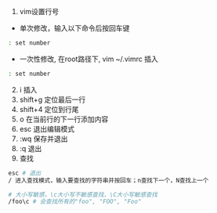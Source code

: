 1. vim设置行号
- 单次修改，输入以下命令后按回车键
```sh
: set number
```

- 一次性修改, 在root路径下, vim ~/.vimrc 插入
```sh
: set number
```
2. i 插入
3. shift+g 定位最后一行
4. shift+4 定位到行尾
5. o 在当前行的下一行添加内容
6. esc 退出编辑模式
7. :wq 保存并退出
8. :q 退出
9. 查找

```sh
esc # 退出
/ 进入查找模式，输入要查找的字符串并按回车；n查找下一个，N查找上一个

# 大小写敏感，\c大小写不敏感查找，\C大小写敏感查找
/foo\c # 会查找所有的"foo", "FOO", "Foo"
```



